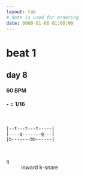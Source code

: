 ```yaml
---
layout: tab
# date is used for ordering
date: 0000-01-08 01:00:00
---
```


# beat 1
## day 8

#### 60 BPM
#### `-` = 1/16

<br/>

```
|--t---t---t-----|
|----q-------q---|
|b-------bb------|
```

<br/>

<dl>
    <dt><code>q</code></dt><dd>inward k-snare</dd>
</dl>
